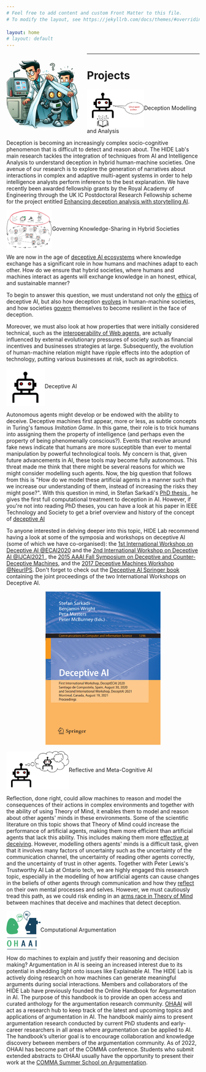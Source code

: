 ```yaml
---
# Feel free to add content and custom Front Matter to this file.
# To modify the layout, see https://jekyllrb.com/docs/themes/#overriding-theme-defaults

layout: home
# layout: default
---
```

<img src="assets/img/team.jpeg" alt="team" width="200" align="left" style="margin-right:10px; border-radius:80px" />

---

# Projects

 <img src="assets/img/story_AI.png" height="100" width=auto style="vertical-align:middle">Deception Modelling and Analysis

Deception is becoming an increasingly complex socio-cognitive phenomenon that is difficult to detect and reason about. The HIDE Lab's main research tackles the integration of techniques from AI and Intelligence Analysis to understand deception in hybrid human-machine societies. One avenue of our research is to explore the generation of narratives about  interactions in complex and adaptive multi-agent systems in order to help intelligence analysts perform inference to the best explanation. We have recently been awarded fellowship grants by the Royal Academy of Engineering through the UK IC Postdoctoral Research Fellowship scheme for the project entitled <a href="https://raeng.org.uk/programmes-and-prizes/programmes/uk-grants-and-prizes/support-for-research/induction-awardees/dr-stefan-sarkadi-king-s-college-london">Enhancing deception analysis with storytelling AI</a>.



<img src="assets/img/decosystem.png" height="100" width=auto style="vertical-align:middle">Governing Knowledge-Sharing in Hybrid Societies

We are now in the age of <a href="https://dl.acm.org/doi/abs/10.1145/3571884.3603754" >deceptive AI ecosystems</a> where knowledge exchange has a significant role in how humans and machines adapt to each other. How do we ensure that hybrid societies, where humans and machines interact as agents will exchange knowledge in an honest, ethical, and sustainable manner? 

To begin to answer this question, we must understand not only the <a href='https://kclpure.kcl.ac.uk/ws/portalfiles/portal/204173407/AAMAS_2023_Dishonest_AI_Study_9_.pdf'>ethics</a> of deceptive AI, but also how deception <a href='https://royalsocietypublishing.org/doi/pdf/10.1098/rsos.201032'>evolves</a> in human-machine societies, and how societies <a href='https://dl.acm.org/doi/pdf/10.1145/3638549'>govern</a> themselves to become resilient in the face of deception. 

Moreover, we must also look at how properties that were initially considered technical, such as the <a href='https://ieeexplore.ieee.org/abstract/document/9931915'>interoperability of Web agents</a>, are actually influenced by external evolutionary pressures of society such as financial incentives and businesses strategies at large. Subsequently, the evolution of human-machine relation might have ripple effects into the adoption of technology, putting various businesses at risk, such as agrirobotics.




<img src="assets/img/portfolio/robot.png" height="100" width=auto style="vertical-align:middle">Deceptive AI




Autonomous agents might develop or be endowed with the ability to deceive. Deceptive machines first appear, more or less, as subtle concepts in Turing's famous <i>Imitation Game</i>. In this game, their role is to trick humans into assigning them the property of intelligence (and perhaps even the property of being phenomenally conscious?). Events that revolve around fake news indicate that humans are more susceptible than ever to mental manipulation by powerful technological tools. My concern is that, given future advancements in AI, these tools may become fully autonomous. This threat made me think that there might be several reasons for which we might consider modelling such agents. Now, the big question that follows from this is "How do we model these artificial agents in a manner such that we increase our understanding of them, instead of increasing the risks they might pose?". With this question in mind, in Stefan Sarkadi's <a href="https://kclpure.kcl.ac.uk/portal/en/theses/deception(472436d1-6edc-4958-85c5-0941ac948189).html">	PhD thesis </a>, he gives the first full computational treatment to deception in AI. However, if you're not into reading PhD theses, you can have a look at his paper in IEEE Technology and Society to get a brief overview and history of the concept of  <a href="https://ieeexplore.ieee.org/document/10410131">deceptive AI</a>







To anyone interested in delving deeper into this topic, HIDE Lab recommend having a look at some of the symposia and workshops on deceptive AI (some of which we have co-organised): the <a href="https://sites.google.com/view/deceptecai2020">1st International Workshop on Deceptive AI @ECAI2020</a> and  the <a href="https://sites.google.com/view/deceptai2021"> 2nd International Workshop on Deceptive AI @IJCAI2021 </a>, the <a href="https://aaai.org/Press/Reports/Symposia/Fall/fs-15-03.php">2015 AAAI Fall Symposium on Deceptive and Counter-Deceptive Machines</a>, and the <a href="https://www.machinedeception.com/">2017 Deceptive Machines Workshop @NeurIPS</a>. Don't forget to check out the <a href="https://rd.springer.com/book/10.1007%2F978-3-030-91779-1">Deceptive AI Springer book</a> containing the joint proceedings of the two International Workshops on Deceptive AI.

<p style="text-align:center;"><a href="https://rd.springer.com/book/10.1007%2F978-3-030-91779-1"><img src="assets/img/proc.jpeg" alt="proceedings" height="400" width="300"></a></p>


<img src="assets/img/portfolio/tom.png" height="100" width=auto style="vertical-align:middle">Reflective and Meta-Cognitive AI
					
<p> Reflection, done right, could allow machines to reason and model the consequences of their actions in complex environments and together with the ability of using Theory of Mind, it enables them to model and reason about other agents' minds in these environments. Some of the scientific literature on this topic shows that Theory of Mind could increase the performance of artificial agents, making them more efficient than artificial agents that lack this ability. This includes making them more  <a href="https://content.iospress.com/articles/ai-communications/aic190615">effective at deceiving</a>. However, modelling others agents' minds is a difficult task, given that it involves many factors of uncertainty such as the uncertainty of the communication channel, the uncertainty of reading other agents correctly, and the uncertainty of trust in other agents. Together with Peter Lewis's Trustworthy AI Lab at Ontario tech, we are highly engaged this research topic, especially in the modelling of how artificial agents can cause changes in the beliefs of other agents through communication and how they <a href="https://arxiv.org/abs/2301.10823">reflect</a> on their own mental processes and selves. However, we must cautiously tread this path, as we could risk ending in an <a href="https://kclpure.kcl.ac.uk/portal/en/publications/an-arms-race-in-theory-of-mind-deception-drives-the-emergence-of-">arms race in Theory of Mind</a> between machines that deceive and machines that detect deception.</p>




<img src="assets/img/portfolio/ohaai.png" height="100" width=auto style="vertical-align:middle">Computational Argumentation

How do machines to explain and justify their reasoning and decision making? Argumentation in AI is seeing an increased interest due to its potential in shedding light onto issues like Explainable AI. The HIDE Lab is actively doing research on how machines can generate meaningful arguments during social interactions. Members and collaborators of the HIDE Lab have previously founded the Online Handbook for Argumentation in AI. The purpose of this handbook is to provide an open access and curated anthology for the argumentation research community. <a href="https://ohaai.github.io/">OHAAI</a> will act as a research hub to keep track of the latest and upcoming topics and applications of argumentation in AI. The handbook mainly aims to present argumentation research conducted by current PhD students and early-career researchers in all areas where argumentation can be applied to AI. The handbook’s ulterior goal is to encourage collaboration and knowledge discovery between members of the argumentation community. As of 2022, OHAAI has become part of the COMMA conference. Students who submit extended abstracts to OHAAI usually have the opportunity to present their work at the <a href='https://comma.csc.liv.ac.uk/'>COMMA Summer School on Argumentation</a>.

